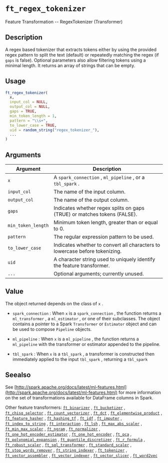 # `ft_regex_tokenizer`

Feature Transformation -- RegexTokenizer (Transformer)


## Description

A regex based tokenizer that extracts tokens either by using the provided
 regex pattern to split the text (default) or repeatedly matching the regex
 (if `gaps` is false). Optional parameters also allow filtering tokens using a
 minimal length. It returns an array of strings that can be empty.


## Usage

```r
ft_regex_tokenizer(
  x,
  input_col = NULL,
  output_col = NULL,
  gaps = TRUE,
  min_token_length = 1,
  pattern = "\\s+",
  to_lower_case = TRUE,
  uid = random_string("regex_tokenizer_"),
  ...
)
```


## Arguments

Argument      |Description
------------- |----------------
`x`     |     A `spark_connection` , `ml_pipeline` , or a `tbl_spark` .
`input_col`     |     The name of the input column.
`output_col`     |     The name of the output column.
`gaps`     |     Indicates whether regex splits on gaps (TRUE) or matches tokens (FALSE).
`min_token_length`     |     Minimum token length, greater than or equal to 0.
`pattern`     |     The regular expression pattern to be used.
`to_lower_case`     |     Indicates whether to convert all characters to lowercase before tokenizing.
`uid`     |     A character string used to uniquely identify the feature transformer.
`...`     |     Optional arguments; currently unused.


## Value

The object returned depends on the class of `x` .
 
   

*   `spark_connection` : When `x` is a `spark_connection` , the function returns a `ml_transformer` , a `ml_estimator` , or one of their subclasses. The object contains a pointer to a Spark `Transformer` or `Estimator` object and can be used to compose  `Pipeline` objects.   

*   `ml_pipeline` : When `x` is a `ml_pipeline` , the function returns a `ml_pipeline` with the transformer or estimator appended to the pipeline.   

*   `tbl_spark` : When `x` is a `tbl_spark` , a transformer is constructed then immediately applied to the input `tbl_spark` , returning a `tbl_spark`


## Seealso

See [http://spark.apache.org/docs/latest/ml-features.html](http://spark.apache.org/docs/latest/ml-features.html) for
 more information on the set of transformations available for DataFrame
 columns in Spark.
 
 Other feature transformers:
 [`ft_binarizer`](#ftbinarizer) ,
 [`ft_bucketizer`](#ftbucketizer) ,
 [`ft_chisq_selector`](#ftchisqselector) ,
 [`ft_count_vectorizer`](#ftcountvectorizer) ,
 [`ft_dct`](#ftdct) ,
 [`ft_elementwise_product`](#ftelementwiseproduct) ,
 [`ft_feature_hasher`](#ftfeaturehasher) ,
 [`ft_hashing_tf`](#fthashingtf) ,
 [`ft_idf`](#ftidf) ,
 [`ft_imputer`](#ftimputer) ,
 [`ft_index_to_string`](#ftindextostring) ,
 [`ft_interaction`](#ftinteraction) ,
 [`ft_lsh`](#ftlsh) ,
 [`ft_max_abs_scaler`](#ftmaxabsscaler) ,
 [`ft_min_max_scaler`](#ftminmaxscaler) ,
 [`ft_ngram`](#ftngram) ,
 [`ft_normalizer`](#ftnormalizer) ,
 [`ft_one_hot_encoder_estimator`](#ftonehotencoderestimator) ,
 [`ft_one_hot_encoder`](#ftonehotencoder) ,
 [`ft_pca`](#ftpca) ,
 [`ft_polynomial_expansion`](#ftpolynomialexpansion) ,
 [`ft_quantile_discretizer`](#ftquantilediscretizer) ,
 [`ft_r_formula`](#ftrformula) ,
 [`ft_robust_scaler`](#ftrobustscaler) ,
 [`ft_sql_transformer`](#ftsqltransformer) ,
 [`ft_standard_scaler`](#ftstandardscaler) ,
 [`ft_stop_words_remover`](#ftstopwordsremover) ,
 [`ft_string_indexer`](#ftstringindexer) ,
 [`ft_tokenizer`](#fttokenizer) ,
 [`ft_vector_assembler`](#ftvectorassembler) ,
 [`ft_vector_indexer`](#ftvectorindexer) ,
 [`ft_vector_slicer`](#ftvectorslicer) ,
 [`ft_word2vec`](#ftword2vec)


